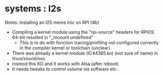 # systems : I2s

Notes: Installing an I2S mems mic on RPI (4b)

- Compiling a kernel module using the "rpi-source" headers for RPIOS 64-bit resulted in "_mcount undefined"
  - This is to do with function tracing/profiling not configured correctly in the compiler kernel or toolchain (unclear)
- There was already a kernel module (IC44385.ko) (not sure of name) in linux/sound/soc
- insmod this KO and it works with Alsa (after reboot)
- It needs tweaks to control volume via software etc.
